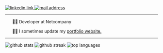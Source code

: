 <div>
	<a href="https://www.linkedin.com/in/rune-daniel-jacobsen-oliveira/" target="_blank">
		<img align="center" src="https://img.shields.io/badge/LinkedIn-0077B5?style=for-the-badge&logo=linkedin&logoColor=white" alt="linkedin link" />
	</a>
	<a href="mailto:runedanielj@gmail.com" target="_blank">
		<img align="center" src="https://img.shields.io/badge/Gmail-D14836?style=for-the-badge&logo=gmail&logoColor=white" alt="mail address" />
	</a>
</div>

---

<div>
	<ul style="list-style: none">
		<li>🧙‍♂️ Developer at Netcompany</a></li>
	</ul>
	<ul style="list-style: none">
		<li>👨‍💻 I sometimes update my <a href="https://www.runeoliveira.com/" target="_blank">portfolio website.</a></li>
	</ul>
</div>

---

<div>
	<img src="https://github-readme-stats.vercel.app/api?username=runejac&show_icons=true&theme=swift" alt="github stats" />
	<img src="http://github-readme-streak-stats.herokuapp.com?user=runejac&theme=swift" alt="github streak" />
	<img src="https://github-readme-stats.vercel.app/api/top-langs/?username=runejac&layout=compact&theme=swift" alt="top languages" />
</div>
